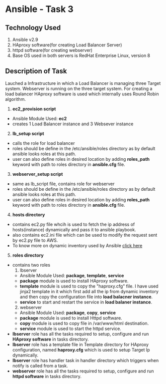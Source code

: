 # Ansible - Task 3

## Technology Used
1. Ansible v2.9
2. HAproxy software(for creating Load Balancer Server)
3. httpd software(for creating webserver)
4. Base OS used in both servers is RedHat Enterprise Linux, version 8

## Description of Task

Lauched a Infrastructure in which a Load Balancer is managing three Target system. Webserver is running on the three target system. For creating a load balancer HAproxy software is used which internally uses Round Robin algorithm.

1. **ec2\_provision script**
  - Ansible Module Used: **ec2**
  - creates 1 Load Balancer instance and 3 Websever instance

2. **lb\_setup script**
  - calls the role for load balancer
  - roles should be define in the /etc/ansible/roles directory as by default ansible looks roles at this path.
  - user can also define roles in desired location by adding **roles_path** keyword with path to roles directory in **ansible.cfg** file.

3. **webserver_setup script**
  - same as lb_script file, contains role for webserver
  - roles should be define in the /etc/ansible/roles directory as by default ansible looks roles at this path.
  - user can also define roles in desired location by adding **roles_path** keyword with path to roles directory in **ansible.cfg** file.

4. **hosts directory**
  - contains ec2.py file whcih is used to fetch the ip address of hosts(instance) dynamically and pass it to ansible playbook.
  - also contains ec2.ini file which can be used to modify the request sent by ec2.py file to AWS.
  - To know more on dynamic inventory used by Ansible [click here](https://docs.ansible.com/ansible/latest/user_guide/intro_dynamic_inventory.html#inventory-script-example-aws-ec2)

5. **roles directory**
  - contains two roles
    1. lbserver
      - Ansible Module Used: **package**, **template**, **service**
      - **package** module is used to install HAproxy software.
      - **template** module is used to copy the "haproxy.cfg" file. I have used jinja2 template in it which first add all the ip from dynamic inventory and then copy the configuration file into **load balacner instance**.
      - **service** to start and restart the service in **load balaner instance**. 
    2. webserver
      - Ansible Module Used: **package**, **copy**, **service**
      - **package** module is used to install Httpd software.
      - **copy** module is used to copy file in /var/www/html destination.
      - **service** module is used to start the httpd service.
  - **lbserver** role has all the tasks required to setup, configure and run **HAproxy software** in tasks directory.
  - **lbserver** role has a template file in Template directory for HAproxy configuration, named **haproxy.cfg** which is used to setup Target Ip dynamically.
  - **lbserver** role has handler task in handler directory which triggers when notify is called from a task.
  - **webserver** role has all the tasks required to setup, configure and run **httpd software** in tasks directory.
